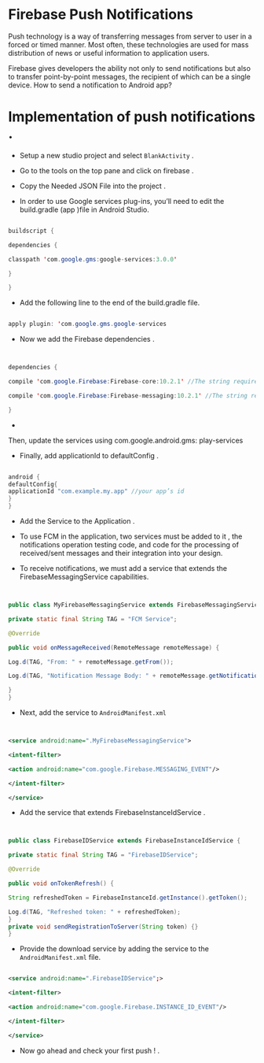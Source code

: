 # Firebase Push Notifications

Push technology is a way of transferring messages from server to user in a forced or timed manner. Most often, these technologies are used for mass distribution of news or useful information to application users.

Firebase gives developers the ability not only to send notifications but also to transfer point-by-point messages, the recipient of which can be a single device. How to send a notification to Android app?

# Implementation of push notifications .

* Setup a new studio project and select `BlankActivity` .

* Go to the tools on the top pane and click on firebase .

* Copy the Needed JSON File into the project .

* In order to use Google services plug-ins, you’ll need to edit the build.gradle (app )file in Android Studio.

```java

buildscript {

dependencies {

classpath 'com.google.gms:google-services:3.0.0'

}

}
```

* Add the following line to the end of the build.gradle file.

```java

apply plugin: 'com.google.gms.google-services
```
* Now we add the Firebase dependencies .

```java


dependencies {

compile 'com.google.Firebase:Firebase-core:10.2.1' //The string required for Firebase integration

compile 'com.google.Firebase:Firebase-messaging:10.2.1' //The string required to make Firebase Cloud Messaging available

}
```
*

Then, update the services using com.google.android.gms: play-services

* Finally, add applicationId to defaultConfig .


```java

android {
defaultConfig{
applicationId "com.example.my.app" //your app’s id
}
}
```

* Add the Service to the Application .

* To use FCM in the application, two services must be added to it , the notifications operation testing code, and code for the processing of received/sent messages and their integration into your design.

* To receive notifications, we must add a service that extends the FirebaseMessagingService capabilities.

```java


public class MyFirebaseMessagingService extends FirebaseMessagingService {

private static final String TAG = "FCM Service";

@Override

public void onMessageReceived(RemoteMessage remoteMessage) {

Log.d(TAG, "From: " + remoteMessage.getFrom());

Log.d(TAG, "Notification Message Body: " + remoteMessage.getNotification().getBody());

}
}
```
* Next, add the service to `AndroidManifest.xml`

```xml


<service android:name=".MyFirebaseMessagingService">

<intent-filter>

<action android:name="com.google.Firebase.MESSAGING_EVENT"/>

</intent-filter>

</service>
```
* Add the service that extends FirebaseInstanceIdService .

```java


public class FirebaseIDService extends FirebaseInstanceIdService {

private static final String TAG = "FirebaseIDService";

@Override

public void onTokenRefresh() {

String refreshedToken = FirebaseInstanceId.getInstance().getToken();

Log.d(TAG, "Refreshed token: " + refreshedToken);
}
private void sendRegistrationToServer(String token) {}
}
```

* Provide the download service by adding the service to the `AndroidManifest.xml` file.

```xml

<service android:name=".FirebaseIDService";>

<intent-filter>

<action android:name="com.google.Firebase.INSTANCE_ID_EVENT"/>

</intent-filter>

</service>
```

* Now go ahead and check your first push ! .
